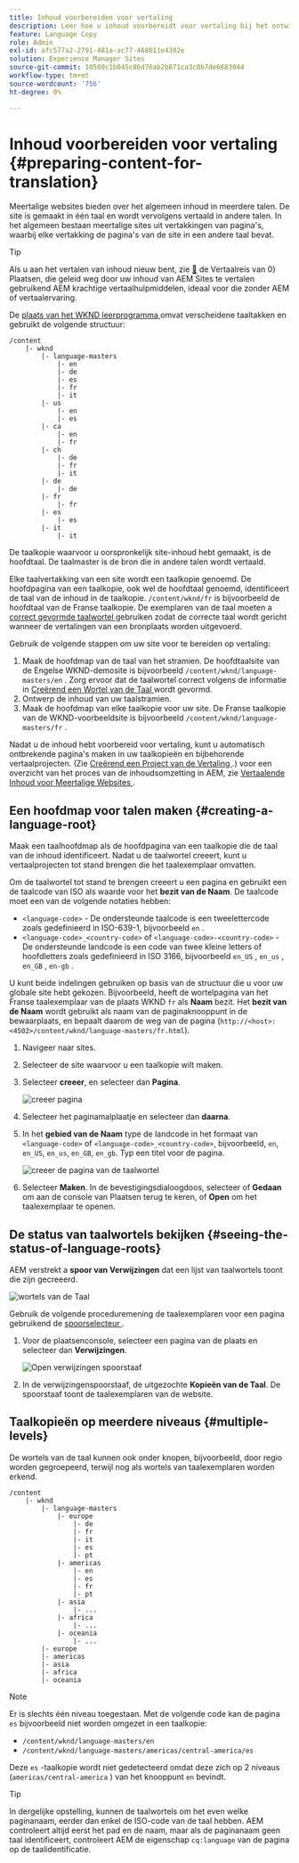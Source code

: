 ```yaml
---
title: Inhoud voorbereiden voor vertaling
description: Leer hoe u inhoud voorbereidt voor vertaling bij het ontwikkelen van meertalige websites.
feature: Language Copy
role: Admin
exl-id: afc577a2-2791-481a-ac77-468011e4302e
solution: Experience Manager Sites
source-git-commit: 10580c1b045c86d76ab2b871ca3c0b7de6683044
workflow-type: tm+mt
source-wordcount: '756'
ht-degree: 0%

---
```


# Inhoud voorbereiden voor vertaling {#preparing-content-for-translation}

Meertalige websites bieden over het algemeen inhoud in meerdere talen. De site is gemaakt in één taal en wordt vervolgens vertaald in andere talen. In het algemeen bestaan meertalige sites uit vertakkingen van pagina&#39;s, waarbij elke vertakking de pagina&#39;s van de site in een andere taal bevat.

>[!TIP]
>
>Als u aan het vertalen van inhoud nieuw bent, zie [&#128279;](/help/journey-sites/translation/overview.md) de Vertaalreis van 0&rbrace; Plaatsen, die geleid weg door uw inhoud van AEM Sites te vertalen gebruikend AEM krachtige vertaalhulpmiddelen, ideaal voor die zonder AEM of vertaalervaring.

De [ plaats van het WKND leerprogramma ](/help/implementing/developing/introduction/develop-wknd-tutorial.md) omvat verscheidene taaltakken en gebruikt de volgende structuur:

```text
/content
    |- wknd
        |- language-masters
            |- en
            |- de
            |- es
            |- fr
            |- it
        |- us
            |- en
            |- es
        |- ca
            |- en
            |- fr
        |- ch
            |- de
            |- fr
            |- it
        |- de
            |- de
        |- fr
            |- fr
        |- es
            |- es
        |- it
            |- it
```

De taalkopie waarvoor u oorspronkelijk site-inhoud hebt gemaakt, is de hoofdtaal. De taalmaster is de bron die in andere talen wordt vertaald.

Elke taalvertakking van een site wordt een taalkopie genoemd. De hoofdpagina van een taalkopie, ook wel de hoofdtaal genoemd, identificeert de taal van de inhoud in de taalkopie. `/content/wknd/fr` is bijvoorbeeld de hoofdtaal van de Franse taalkopie. De exemplaren van de taal moeten a [ correct gevormde taalwortel ](preparation.md#creating-a-language-root) gebruiken zodat de correcte taal wordt gericht wanneer de vertalingen van een bronplaats worden uitgevoerd.

Gebruik de volgende stappen om uw site voor te bereiden op vertaling:

1. Maak de hoofdmap van de taal van het stramien. De hoofdtaalsite van de Engelse WKND-demosite is bijvoorbeeld `/content/wknd/language-masters/en` . Zorg ervoor dat de taalwortel correct volgens de informatie in [ Creërend een Wortel van de Taal ](preparation.md#creating-a-language-root) wordt gevormd.
1. Ontwerp de inhoud van uw taalstramien.
1. Maak de hoofdmap van elke taalkopie voor uw site. De Franse taalkopie van de WKND-voorbeeldsite is bijvoorbeeld `/content/wknd/language-masters/fr` .

Nadat u de inhoud hebt voorbereid voor vertaling, kunt u automatisch ontbrekende pagina&#39;s maken in uw taalkopieën en bijbehorende vertaalprojecten. (Zie [ Creërend een Project van de Vertaling ](managing-projects.md).) voor een overzicht van het proces van de inhoudsomzetting in AEM, zie [ Vertaalende Inhoud voor Meertalige Websites ](overview.md).

## Een hoofdmap voor talen maken {#creating-a-language-root}

Maak een taalhoofdmap als de hoofdpagina van een taalkopie die de taal van de inhoud identificeert. Nadat u de taalwortel creeert, kunt u vertaalprojecten tot stand brengen die het taalexemplaar omvatten.

Om de taalwortel tot stand te brengen creeert u een pagina en gebruikt een de taalcode van ISO als waarde voor het **bezit van de Naam**. De taalcode moet een van de volgende notaties hebben:

* `<language-code>` - De ondersteunde taalcode is een tweelettercode zoals gedefinieerd in ISO-639-1, bijvoorbeeld `en` .
* `<language-code>_<country-code>` of `<language-code>-<country-code>` - De ondersteunde landcode is een code van twee kleine letters of hoofdletters zoals gedefinieerd in ISO 3166, bijvoorbeeld `en_US` , `en_us` , `en_GB` , `en-gb` .

U kunt beide indelingen gebruiken op basis van de structuur die u voor uw globale site hebt gekozen. Bijvoorbeeld, heeft de wortelpagina van het Franse taalexemplaar van de plaats WKND `fr` als **Naam** bezit. Het **bezit van de Naam** wordt gebruikt als naam van de paginaknooppunt in de bewaarplaats, en bepaalt daarom de weg van de pagina (`http://<host>:<4502>/content/wknd/language-masters/fr.html`).

1. Navigeer naar sites.
1. Selecteer de site waarvoor u een taalkopie wilt maken.
1. Selecteer **creeer**, en selecteer dan **Pagina**.

   ![ creeer pagina ](../assets/create-page.png)

1. Selecteer het paginamalplaatje en selecteer dan **daarna**.
1. In het **gebied van de Naam** type de landcode in het formaat van `<language-code>` of `<language-code>_<country-code>`, bijvoorbeeld, `en`, `en_US`, `en_us`, `en_GB`, `en_gb`. Typ een titel voor de pagina.

   ![ creeer de pagina van de taalwortel ](../assets/create-language-root.png)

1. Selecteer **Maken**. In de bevestigingsdialoogdoos, selecteer of **Gedaan** om aan de console van Plaatsen terug te keren, of **Open** om het taalexemplaar te openen.

## De status van taalwortels bekijken {#seeing-the-status-of-language-roots}

AEM verstrekt a **spoor van Verwijzingen** dat een lijst van taalwortels toont die zijn gecreeerd.

![ wortels van de Taal ](../assets/language-roots.png)

Gebruik de volgende proceduremening de taalexemplaren voor een pagina gebruikend de [ spoorselecteur ](/help/sites-cloud/authoring/basic-handling.md#rail-selector).

1. Voor de plaatsenconsole, selecteer een pagina van de plaats en selecteer dan **Verwijzingen**.

   ![ Open verwijzingen spoorstaaf ](../assets/opening-references-rail.png)

1. In de verwijzingenspoorstaaf, de uitgezochte **Kopieën van de Taal**. De spoorstaaf toont de taalexemplaren van de website.

## Taalkopieën op meerdere niveaus {#multiple-levels}

De wortels van de taal kunnen ook onder knopen, bijvoorbeeld, door regio worden gegroepeerd, terwijl nog als wortels van taalexemplaren worden erkend.

```text
/content
    |- wknd
        |- language-masters
            |- europe
                |- de
                |- fr
                |- it
                |- es
                ]- pt
            |- americas
                |- en
                |- es
                |- fr
                |- pt
            |- asia
                |- ...
            |- africa
                |- ...
            |- oceania
                |- ...
        |- europe
        |- americas
        |- asia
        |- africa
        |- oceania            
```

>[!NOTE]
>
>Er is slechts één niveau toegestaan. Met de volgende code kan de pagina `es` bijvoorbeeld niet worden omgezet in een taalkopie:
>
>* `/content/wknd/language-masters/en`
>* `/content/wknd/language-masters/americas/central-america/es`
>
> Deze `es` -taalkopie wordt niet gedetecteerd omdat deze zich op 2 niveaus (`americas/central-america` ) van het knooppunt `en` bevindt.

>[!TIP]
>
>In dergelijke opstelling, kunnen de taalwortels om het even welke paginanaam, eerder dan enkel de ISO-code van de taal hebben. AEM controleert altijd eerst het pad en de naam, maar als de paginanaam geen taal identificeert, controleert AEM de eigenschap `cq:language` van de pagina op de taalidentificatie.
